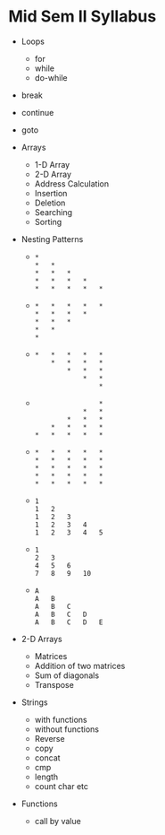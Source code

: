 # Mid Sem II Syllabus

* Loops

  * for
  * while
  * do-while

* break

* continue

* goto

* Arrays

  * 1-D Array
  * 2-D Array
  * Address Calculation 
  * Insertion
  * Deletion
  * Searching
  * Sorting

* Nesting Patterns

  * ```
    *
    *	*
    *	*	*
    *	*	*	*
    *	*	*	*	*
    ```

  * ```
    *	*	*	*	*
    *	*	*	*
    *	*	*
    *	*
    *
    ```

  * ```
    *	*	*	*	*
    	*	*	*	*
    		*	*	*
    			*	*
    				*
    ```

  * ```
    				*
    			*	*
    		*	*	*
    	*	*	*	*
    *	*	*	*	*
    ```

  * ```
    *	*	*	*	*
    *	*	*	*	*
    *	*	*	*	*
    *	*	*	*	*
    *	*	*	*	*
    ```

  * ```
    1
    1	2
    1	2	3
    1	2	3	4
    1	2	3	4	5
    ```

  * ```
    1
    2	3
    4	5	6
    7	8	9	10
    ```

  * ```
    A
    A	B
    A	B	C
    A	B	C	D
    A	B	C	D	E
    ```

* 2-D Arrays

  * Matrices
  * Addition of two matrices
  * Sum of diagonals
  * Transpose

* Strings

  * with functions
  * without functions
  * Reverse
  * copy
  * concat
  * cmp
  * length
  * count char etc

* Functions

  * call by value